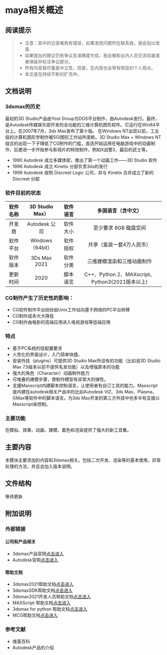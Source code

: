 # maya相关概述

## 阅读提示

>* 注意：其中的记录难免有错误，如果发现问题所在联系我，我会加以改善.
>* 如果提出的建议仍有争议及准确度欠佳，我会被和业内人员交流存废或者保留并标注争议部分。
>* 所有内容我尽量是中立性，但是，在内容也会带有明显的个人观点。
>* 本文是在持续不断的扩充中。

## 文档说明

### 3dsmax的历史
最初的3D Studio产品由Yost Group为DOS平台制作，由Autodesk发行。最终，
是Autodesk传媒娱乐部开发的全功能的三维计算机图形软件。它运行在Win64平台上。在2007年7月，3ds Max发布了第十版。
在Windows NT出现以前，工业级的计算机图形学制作被SGI图形工作站所垄断。3D Studio Max + Windows NT组合的出现一下子降低了CG制作的门槛，首选开始运用在电脑游戏中的动画制作，后更进一步开始参与影视片的特效制作，例如X战警2、最后的武士等。

* 1990 Autodesk 成立多媒体部，推出了第一个动画工作――3D Studio 软件
* 1996 Autodesk 成立 Kinetix 分部负责3ds的发行
* 1999 Autodesk 收购 Discreet Logic 公司，并与 Kinetix 合并成立了新的 Discreet 分部

### 软件目前的状态

| 软件名称 | 3D Studio Max） | 软件语言 | 多国语言（含中文）|
| :----: | :----: | :----: | :----: |
| 开发商 | Autodesk 公司 | 软件大小 | 至少要求 8GB 磁盘空间 |
| 软件平台 | Windows（64bit）| 软件授权 | 共享（盒装一套4万人民币）|
| 软件版本 | 3Ds Max 2021 | 软件分类 | 三维建模渲染和三维动画制作 |
| 更新时间 | 2020 | 脚本语言 | C++、Python 2、MAXscript、Python3(2021版本以上) |

### CG制作产生了历史性的影响：

* CG软件制作平台纷纷由Unix工作站向基于网络的PC平台转移
* CG制作成本大大降低
* CG制作由电影的高端应用进入电视游戏等低端应用

### 特点
* 基于PC系统的低配置要求
* 人性化的界面设计，入门简单快捷。
* 安装外挂（plugins）可提供3D Studio Max所没有的功能（比如说3D Studio Max 7.5版本以前不提供毛发功能）以及增强原本的功能
* 强大的角色（Character）动画制作能力
* 可堆叠的建模步骤，使制作模型有非常大的弹性。
* 支援Maxscript内建脚本控制语言，让使用者有自订工具的能力。Maxscript是内建在autodesk相关产品中的比如Autodesk VIZ、3ds Max、Plasma、GMax等软件中的脚本语言。为3ds Max开发的第三方外挂中也多半有支援以Maxscript来控制。

### 主要功能

在模拟、效果、动画、建模、着色和渲染提供了强大的新工具集。

## 主要内容

本模块主要添加的内容和3dsmax相关。包括二次开发、渲染等的基本使用，异常处理的方法，并且会加入版本说明。

## 文件结构
等待更新

## 附加说明

### 外部链接

#### 公司和产品相关

* 3dsmax产品官网[点击进入](https://www.autodesk.com.cn/products/3ds-max/overview?plc=3DSMAX&term=1-YEAR&support=ADVANCED&quantity=1)
* Autodesk官网[点击进入](https://www.autodesk.com)

#### 帮助文档

* 3dsmax2021帮助文档[点击进入](http://help.autodesk.com/view/3DSMAX/2021/CHS/)
* 3dsmaxSDK帮助文档[点击进入](http://help.autodesk.com/view/MAXDEV/2021/ENU/?guid=__developer_about_the_3ds_max_sdk_html)
* 3dsmax2021开发人员帮助文档[点击进入](http://help.autodesk.com/view/MAXDEV/2021/ENU/)
* MAXScript 帮助文档[点击进入](http://help.autodesk.com/view/MAXDEV/2021/ENU/?guid=GUID-F039181A-C072-4469-A329-AE60FF7535E7)
* 3dsmax for python 帮助文档[点击进入](http://help.autodesk.com/view/MAXDEV/2021/ENU/?guid=Max_Python_API_about_the_3ds_max_python_api_html)
* MCG帮助文档[点击进入](http://help.autodesk.com/view/MAXDEV/2021/ENU/?guid=getting_started_html)

### 参考文献
* 维基百科
* Autodesk产品的介绍